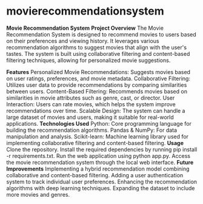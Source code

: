 # movierecommendationsystem
**Movie Recommendation System**
**Project Overview**
The Movie Recommendation System is designed to recommend movies to users based on their preferences and viewing history. It leverages various recommendation algorithms to suggest movies that align with the user's tastes. The system is built using collaborative filtering and content-based filtering techniques, allowing for personalized movie suggestions.

**Features**
Personalized Movie Recommendations: Suggests movies based on user ratings, preferences, and movie metadata.
Collaborative Filtering: Utilizes user data to provide recommendations by comparing similarities between users.
Content-Based Filtering: Recommends movies based on similarities in movie attributes such as genre, cast, or director.
User Interaction: Users can rate movies, which helps the system improve recommendations over time.
Scalable Design: The system can handle a large dataset of movies and users, making it suitable for real-world applications.
**Technologies Used**
Python: Core programming language for building the recommendation algorithms.
Pandas & NumPy: For data manipulation and analysis.
Scikit-learn: Machine learning library used for implementing collaborative filtering and content-based filtering.
**Usage**  
Clone the repository.
Install the required dependencies by running pip install -r requirements.txt.
Run the web application using python app.py.
Access the movie recommendation system through the local web interface.
**Future Improvements**
Implementing a hybrid recommendation model combining collaborative and content-based filtering.
Adding a user authentication system to track individual user preferences.
Enhancing the recommendation algorithms with deep learning techniques.
Expanding the dataset to include more movies and genres.
